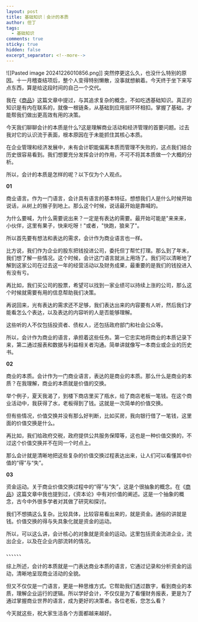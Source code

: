 ```yaml
---
layout: post
title: 基础知识｜会计的本质
author: 但丁
tags:
  - 基础知识
comments: true
sticky: true
hidden: false
excerpt_separator: <!--more-->
---
```

![[Pasted image 20241226010856.png]]
突然停更这么久，也没什么特别的原因。十一月稽查结项后，整个人变得特别懒散，没事就想躺着。今天终于坐下来写点东西，算是给这段时间的自己一个交代。

我在《[商品](https://mp.weixin.qq.com/s?__biz=MzkzODIwNjY5Mg==&mid=2247483973&idx=1&sn=6d1f3f9165c0dc83b2a0a419d3213bf9&scene=21#wechat_redirect)》这篇文章中提过，与其追求复杂的概念，不如吃透基础知识。真正的知识是有内在联系的，就像一根链条，从基础到应用层环环相扣。掌握了基础，才能帮我们做出更高效有用的决策。

今天我们聊聊会计的本质是什么?这是理解商业活动和经济管理的首要问题。过去我对它的认识流于表面，根本原因在于未能抓住其核心本质。

<!--more-->

在企业管理和经济发展中，未有会计职能偏离本质而管理不失败的，这点我们结合历史很容易看到。我们想要充分发挥会计的作用，不可不将其本质做一个大概的分析。

所以，会计的本质是怎样的呢？以下仅为个人观点。

**01**

商业语言。作为一门语言，会计具有语言的基本特征。想想我们人是什么时候开始说话，从树上的猴子到地上。那么这个时候，说话最开始是靠喊的。

为什么要喊，为什么需要说出来？一定是有表达的需要。最开始可能是"来来来，小伙伴，这里有果子，快来吃呀！"或者，"快跑，狼来了"。

所以首先要有想法和表达的需求，会计作为商业语言也一样。

比方说，我们作为企业的股东把钱投进公司，委托但丁帮忙打理。那么到了年末，我们想了解一些情况。这个时候，会计这门语言就派上用场了。我们可以清晰地了解到这家公司在过去这一年的经营活动以及财务成果，最重要的是我们的钱投进入有没有亏。

再比如，我们买公司的股票，希望可以找到一家业绩可以持续上涨的公司，那么这个时候就需要有用的信息帮助我们决策。

再说回来，光有表达的需求还不足够，我们表达出来的内容要有人听，然后我们才能看怎么个表达，以及表达的内容听的人是否能够理解。

这些听的人不仅包括投资者、债权人，还包括政府部门和社会公众等。

所以，会计作为商业的语言，承担着这些任务。第一它忠实地将商业的本质记录下来，第二通过报表和数据与利益相关者沟通。简单讲就像写一本商业或企业的历史书。

**02**

商业的本质。会计作为一门商业语言，表达的是商业的本质。那么什么是商业的本质？在我理解，商业的本质就是价值的交换。

举个例子，夏天我渴了，到楼下商店里买了瓶水，给了商店老板一笔钱。在这个商业活动中，我获得了水，老板得到了钱。这就是一次简单的价值交换。

但有些情况，价值交换并没有那么好判断，比如买房，我向银行借了一笔钱，这里面的价值交换是什么。

再比如，我们给政府交税，政府提供公共服务保障等，这也是一种价值交换的，不过这个价值交换并不在同一个时点上。

那么会计就是清晰地把这些复杂的价值交换过程表达出来，让人们可以看懂其中价值的“得”与“失”。

**03**

资金运动。关于商业价值交换过程中的“得”与“失”，这是个很抽象的概念。在《[商品](https://mp.weixin.qq.com/s?__biz=MzkzODIwNjY5Mg==&mid=2247483973&idx=1&sn=6d1f3f9165c0dc83b2a0a419d3213bf9&scene=21#wechat_redirect)》这篇文章中我也提到过，《资本论》中有对价值的阐述。这是一个抽象的概念，古今中外很多学者对其做了研究和探讨。

我们不想搞这么复杂。比较具体，比较容易看出来的，就是资金。通俗的讲就是钱。价值交换的得与失具象化就是资金的运动。

所以，可以这么讲，会计核心的对象就是资金的运动。这里包括资金流进企业，流出企业，以及在企业内部流转的情况。

、、、、、、

综上所述，会计的本质就是一门表达商业本质的语言，它通过记录和分析资金的运动，清晰地呈现商业活动的全貌。

但又不仅仅是一门语言，更是一种思维方式。它帮助我们透过数字，看到商业的本质，理解企业运行的逻辑。所以学好会计，不仅仅是为了看懂财务报表，更是为了通过掌握商业世界的语言，成为更好的决策者。各位老板，您怎么看？

今天就这些，祝大家生活各个方面都越来越好。
